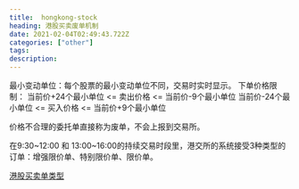 ```yaml
---
title:  hongkong-stock
heading: 港股买卖废单机制
date: 2021-02-04T02:49:43.722Z
categories: ["other"]
tags: 
description: 
---
```


最小变动单位：每个股票的最小变动单位不同，交易时实时显示。
下单价格限制： 
 当前价+24个最小单位  <= 卖出价格 <= 当前价-9个最小单位
 当前价-24个最小单位  <= 买入价格 <= 当前价+9个最小单位

价格不合理的委托单直接称为废单，不会上报到交易所。

在9:30~12:00 和 13:00~16:00的持续交易时段里，港交所的系统接受3种类型的订单：增强限价单、特别限价单、限价单。

[港股买卖单类型](http://t.financialdatamining.com/qa/three/205?cache=1605664469000zunjia&miningfrom=wechat&hmci=&hmcu=qa&hmkw=&hmpl=f741c57c69610023&hmsr=wechat)

